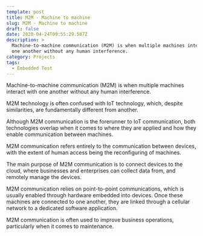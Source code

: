 ```yaml
---
template: post
title: M2M - Machine to machine
slug: M2M - Machine to machine
draft: false
date: 2020-04-24T09:55:29.587Z
description: >
  Machine-to-machine communication (M2M) is when multiple machines interact with
  one another without any human interference.
category: Projects
tags:
  - Embedded Test
---
```

Machine-to-machine communication (M2M) is when multiple machines interact with one another without any human interference.

M2M technology is often confused with IoT technology, which, despite similarities, are fundamentally different from another.

Although M2M communication is the forerunner to IoT communication, both technologies overlap when it comes to where they are applied and how they enable communication between machines.

M2M communication refers entirely to the communication between devices, with the extent of human access being the reconfiguring of machines.

The main purpose of M2M communication is to connect devices to the cloud, where businesses and enterprises can collect data from, and remotely manage the devices.

M2M communication relies on point-to-point communications, which is usually enabled through hardware embedded into devices. Once these machines are connected to one another, they are linked through a cellular network to a dedicated software application.

M2M communication is often used to improve business operations, particularly when it comes to maintenance.